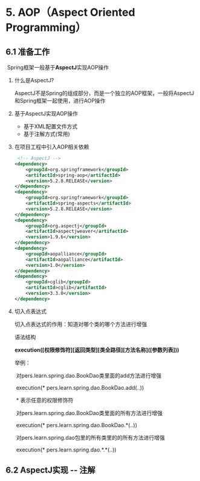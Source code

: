 # 5. AOP（Aspect Oriented Programming）

## 6.1 准备工作

​	Spring框架一般基于**AspectJ**实现AOP操作

1. 什么是AspectJ?

   AspectJ不是Spring的组成部分，而是一个独立的AOP框架，一般将AspectJ和Spring框架一起使用，进行AOP操作

2. 基于AspectJ实现AOP操作

   - 基于XML配置文件方式
   - 基于注解方式(常用)

3. 在项目工程中引入AOP相关依赖

   ```xml
    <!-- AspectJ -->
   <dependency>
       <groupId>org.springframework</groupId>
       <artifactId>spring-aop</artifactId>
       <version>5.2.8.RELEASE</version>
   </dependency>
   <dependency>
       <groupId>org.springframework</groupId>
       <artifactId>spring-aspects</artifactId>
       <version>5.2.8.RELEASE</version>
   </dependency>
   <dependency>
       <groupId>org.aspectj</groupId>
       <artifactId>aspectjweaver</artifactId>
       <version>1.9.6</version>
   </dependency>
   <dependency>
       <groupId>aopalliance</groupId>
       <artifactId>aopalliance</artifactId>
       <version>1.0</version>
   </dependency>
   <dependency>
       <groupId>cglib</groupId>
       <artifactId>cglib</artifactId>
       <version>3.3.0</version>
   </dependency>
   ```

4. 切入点表达式

   切入点表达式的作用：知道对哪个类的哪个方法进行增强

   语法结构

   ​	**execution(\[权限修饰符\]\[返回类型\]\[类全路径\]\[方法名称\](\[参数列表\]))**

   举例：

   ​	对pers.learn.spring.dao.BookDao类里面的add方法进行增强

   ​		execution(\* pers.learn.spring.dao.BookDao.add(..))

   ​		\* 表示任意的权限修饰符

   ​	对pers.learn.spring.dao.BookDao类里面的所有方法进行增强

   ​		execution(\* pers.learn.spring.dao.BookDao.\*(..))

   ​	对pers.learn.spring.dao包里的所有类里的的所有方法进行增强

   ​		execution(\* pers.learn.spring.dao.\*.\*(..))

## 6.2 AspectJ实现 -- 注解
